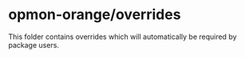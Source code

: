 # opmon-orange/overrides

This folder contains overrides which will automatically be required by package users.

